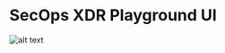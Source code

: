 # SecOps XDR Playground UI
![alt text](https://pyimagesearch.com/wp-content/uploads/2015/01/url_to_image_google.jpg)
